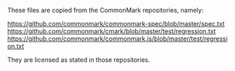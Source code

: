 These files are copied from the CommonMark repositories, namely:

https://github.com/commonmark/commonmark-spec/blob/master/spec.txt
https://github.com/commonmark/cmark/blob/master/test/regression.txt
https://github.com/commonmark/commonmark.js/blob/master/test/regression.txt

They are licensed as stated in those repositories.
